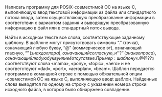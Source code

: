 Написать программу для POSIX-совместимой ОС на языке C, выполняющую ввод текстовой информации из файла или стандартного потока ввода, затем осуществляющую
преобразование информации в соответствии с вариантом задания и выводящую преобразованную информацию в файл или в стандартный поток вывода.

Найти в исходном тексте все слова, соответствующие заданному шаблону. В шаблоне могут присутствовать символы “.” (точка), означающий любую букву,
“@” (коммерческое эт), означающий гласную, “$” (знак доллара), означающий согласную, и “?” (знак вопроса), означающий любую букву или её отсутствие.
Пример: шаблону «.@$@??» соответствуют слова «mama», «pony», «topic», «aero» и не соответствуют «dad», «port», «aeroplan», «beam».
Шаблон передается программе в командной строке с помощью обязательной
опции -совместимой ОС на языке C, выполняющую вводt шаблон. Найденные слова выводятся по одному на строку с указанием
номера строки исходного файла, в которой было обнаружено совпадение.
